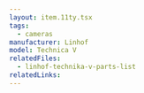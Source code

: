 ```yaml
---
layout: item.11ty.tsx
tags:
  - cameras
manufacturer: Linhof
model: Technica V
relatedFiles:
  - linhof-technika-v-parts-list
relatedLinks:
---
```

